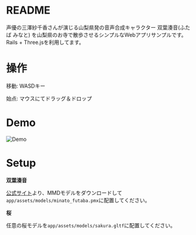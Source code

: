 # README

声優の三澤紗千香さんが演じる山梨県発の音声合成キャラクター 双葉湊音(ふたば みなと) を山梨県のお寺で散歩させるシンプルなWebアプリサンプルです。
Rails + Three.jsを利用してます。

# 操作

移動: WASDキー

始点: マウスにてドラッグ＆ドロップ

# Demo

![Demo](app/assets/gif/fmx_walk.gif)

# Setup

**双葉湊音**

[公式サイト](https://www.futabaminato.com/material/)より、MMDモデルをダウンロードして`app/assets/models/minato_futaba.pmx`に配置してください。

**桜**

任意の桜モデルを`app/assets/models/sakura.gltf`に配置してください。
